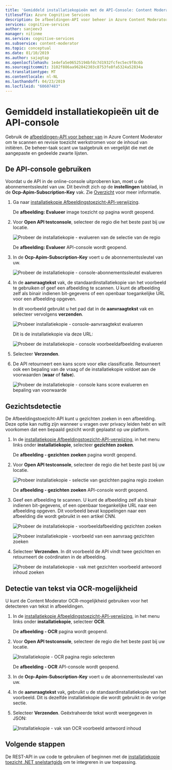 ```yaml
---
title: 'Gemiddeld installatiekopieën met de API-Console: Content Moderator'
titlesuffix: Azure Cognitive Services
description: De afbeeldingen-API voor beheer in Azure Content Moderator gebruiken om te scannen en revisie toezicht werkstromen voor de inhoud van initiëren.
services: cognitive-services
author: sanjeev3
manager: nitinme
ms.service: cognitive-services
ms.subservice: content-moderator
ms.topic: conceptual
ms.date: 01/10/2019
ms.author: sajagtap
ms.openlocfilehash: 1e4efa5e06525194bfdc7d1932fcfec5ec9f8c6b
ms.sourcegitcommit: 3102f886aa962842303c8753fe8fa5324a52834a
ms.translationtype: MT
ms.contentlocale: nl-NL
ms.lasthandoff: 04/23/2019
ms.locfileid: "60607483"
---
```

# <a name="moderate-images-from-the-api-console"></a>Gemiddeld installatiekopieën uit de API-console

Gebruik de [afbeeldingen-API voor beheer van](https://westus.dev.cognitive.microsoft.com/docs/services/57cf753a3f9b070c105bd2c1/operations/57cf753a3f9b070868a1f66c) in Azure Content Moderator om te scannen en revisie toezicht werkstromen voor de inhoud van initiëren. De beheer-taak scant uw taalgebruik en vergelijkt die met de aangepaste en gedeelde zwarte lijsten.

## <a name="use-the-api-console"></a>De API-console gebruiken
Voordat u de API in de online-console uitproberen kan, moet u de abonnementssleutel van uw. Dit bevindt zich op de **instellingen** tabblad, in de **Ocp-Apim-Subscription-Key** vak. Zie [Overzicht](overview.md) voor meer informatie.

1. Ga naar [installatiekopie Afbeeldingstoezicht-API-verwijzing](https://westus.dev.cognitive.microsoft.com/docs/services/57cf753a3f9b070c105bd2c1/operations/57cf753a3f9b070868a1f66c).

   De **afbeelding: Evalueer** image toezicht op pagina wordt geopend.

2. Voor **Open API testconsole**, selecteer de regio die het beste past bij uw locatie. 

   ![Probeer de installatiekopie - evalueren van de selectie van de regio](images/test-drive-region.png)
  
   De **afbeelding: Evalueer** API-console wordt geopend.

3. In de **Ocp-Apim-Subscription-Key** voert u de abonnementssleutel van uw.

   ![Probeer de installatiekopie - console-abonnementssleutel evalueren](images/try-image-api-1.PNG)

4. In de **aanvraagtekst** vak, de standaardinstallatiekopie van het voorbeeld te gebruiken of geef een afbeelding te scannen. U kunt de afbeelding zelf als binair indienen bit-gegevens of een openbaar toegankelijke URL voor een afbeelding opgeven. 

   In dit voorbeeld gebruikt u het pad dat in de **aanvraagtekst** vak en selecteer vervolgens **verzenden**. 

   ![Probeer installatiekopie - console-aanvraagtekst evalueren](images/try-image-api-2.PNG)

   Dit is de installatiekopie via deze URL:

   ![Probeer de installatiekopie - console voorbeeldafbeelding evalueren](images/sample-image.jpg) 

5. Selecteer **Verzenden**.

6. De API retourneert een kans score voor elke classificatie. Retourneert ook een bepaling van de vraag of de installatiekopie voldoet aan de voorwaarden (**waar** of **false**). 

   ![Probeer de installatiekopie - console kans score evalueren en bepaling van voorwaarde](images/try-image-api-3.PNG)

## <a name="face-detection"></a>Gezichtsdetectie

De Afbeeldingstoezicht-API kunt u gezichten zoeken in een afbeelding. Deze optie kan nuttig zijn wanneer u vragen over privacy leiden hebt en wilt voorkomen dat een bepaald gezicht wordt geplaatst op uw platform. 

1. In de [installatiekopie Afbeeldingstoezicht-API-verwijzing](https://westus.dev.cognitive.microsoft.com/docs/services/57cf753a3f9b070c105bd2c1/operations/57cf753a3f9b070868a1f66c), in het menu links onder **installatiekopie**, selecteer **gezichten zoeken**. 

   De **afbeelding - gezichten zoeken** pagina wordt geopend.

2. Voor **Open API testconsole**, selecteer de regio die het beste past bij uw locatie. 

   ![Probeer installatiekopie - selectie van gezichten pagina regio zoeken](images/test-drive-region.png)

   De **afbeelding - gezichten zoeken** API-console wordt geopend.

3. Geef een afbeelding te scannen. U kunt de afbeelding zelf als binair indienen bit-gegevens, of een openbaar toegankelijke URL naar een afbeelding opgeven. Dit voorbeeld bevat koppelingen naar een afbeelding die wordt gebruikt in een artikel CNN.

   ![Probeer de installatiekopie - voorbeeldafbeelding gezichten zoeken](images/try-image-api-face-image.jpg)

   ![Probeer installatiekopie - voorbeeld van een aanvraag gezichten zoeken](images/try-image-api-face-request.png)

4. Selecteer **Verzenden**. In dit voorbeeld de API vindt twee gezichten en retourneert de coördinaten in de afbeelding.

   ![Probeer de installatiekopie - vak met gezichten voorbeeld antwoord inhoud zoeken](images/try-image-api-face-response.png)

## <a name="text-detection-via-ocr-capability"></a>Detectie van tekst via OCR-mogelijkheid

U kunt de Content Moderator OCR-mogelijkheid gebruiken voor het detecteren van tekst in afbeeldingen.

1. In de [installatiekopie Afbeeldingstoezicht-API-verwijzing](https://westus.dev.cognitive.microsoft.com/docs/services/57cf753a3f9b070c105bd2c1/operations/57cf753a3f9b070868a1f66c), in het menu links onder **installatiekopie**, selecteer **OCR**. 

   De **afbeelding - OCR** pagina wordt geopend.

2. Voor **Open API testconsole**, selecteer de regio die het beste past bij uw locatie. 

   ![Installatiekopie - OCR pagina regio selecteren](images/test-drive-region.png)

   De **afbeelding - OCR** API-console wordt geopend.

3. In de **Ocp-Apim-Subscription-Key** voert u de abonnementssleutel van uw.

4. In de **aanvraagtekst** vak, gebruikt u de standaardinstallatiekopie van het voorbeeld. Dit is dezelfde installatiekopie die wordt gebruikt in de vorige sectie.

5. Selecteer **Verzenden**. Geëxtraheerde tekst wordt weergegeven in JSON:

   ![Installatiekopie - vak van OCR voorbeeld antwoord inhoud](images/try-image-api-ocr.PNG)

## <a name="next-steps"></a>Volgende stappen

De REST-API in uw code te gebruiken of beginnen met de [installatiekopie toezicht .NET snelstartgids](image-moderation-quickstart-dotnet.md) om te integreren in uw toepassing.
